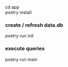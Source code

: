 cd app<br/>
poetry install<br/>
### create / refresh data.db<br/>
poetry run init<br/>
### execute queries<br/>
poetry run main<br/>
